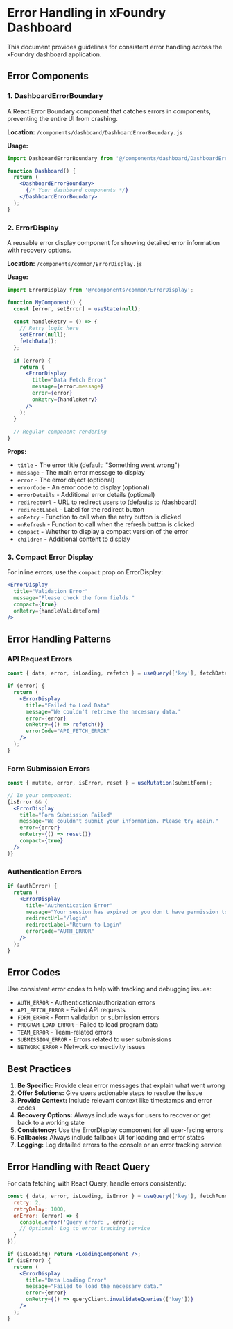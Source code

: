 # Error Handling in xFoundry Dashboard

This document provides guidelines for consistent error handling across the xFoundry dashboard application.

## Error Components

### 1. DashboardErrorBoundary

A React Error Boundary component that catches errors in components, preventing the entire UI from crashing.

**Location:** `/components/dashboard/DashboardErrorBoundary.js`

**Usage:**
```jsx
import DashboardErrorBoundary from '@/components/dashboard/DashboardErrorBoundary';

function Dashboard() {
  return (
    <DashboardErrorBoundary>
      {/* Your dashboard components */}
    </DashboardErrorBoundary>
  );
}
```

### 2. ErrorDisplay

A reusable error display component for showing detailed error information with recovery options.

**Location:** `/components/common/ErrorDisplay.js`

**Usage:**
```jsx
import ErrorDisplay from '@/components/common/ErrorDisplay';

function MyComponent() {
  const [error, setError] = useState(null);
  
  const handleRetry = () => {
    // Retry logic here
    setError(null);
    fetchData();
  };
  
  if (error) {
    return (
      <ErrorDisplay
        title="Data Fetch Error"
        message={error.message}
        error={error}
        onRetry={handleRetry}
      />
    );
  }
  
  // Regular component rendering
}
```

**Props:**
- `title` - The error title (default: "Something went wrong")
- `message` - The main error message to display
- `error` - The error object (optional)
- `errorCode` - An error code to display (optional)
- `errorDetails` - Additional error details (optional)
- `redirectUrl` - URL to redirect users to (defaults to /dashboard)
- `redirectLabel` - Label for the redirect button
- `onRetry` - Function to call when the retry button is clicked
- `onRefresh` - Function to call when the refresh button is clicked
- `compact` - Whether to display a compact version of the error
- `children` - Additional content to display

### 3. Compact Error Display

For inline errors, use the `compact` prop on ErrorDisplay:

```jsx
<ErrorDisplay
  title="Validation Error"
  message="Please check the form fields."
  compact={true}
  onRetry={handleValidateForm}
/>
```

## Error Handling Patterns

### API Request Errors

```jsx
const { data, error, isLoading, refetch } = useQuery(['key'], fetchData);

if (error) {
  return (
    <ErrorDisplay
      title="Failed to Load Data"
      message="We couldn't retrieve the necessary data."
      error={error}
      onRetry={() => refetch()}
      errorCode="API_FETCH_ERROR"
    />
  );
}
```

### Form Submission Errors

```jsx
const { mutate, error, isError, reset } = useMutation(submitForm);

// In your component:
{isError && (
  <ErrorDisplay
    title="Form Submission Failed"
    message="We couldn't submit your information. Please try again."
    error={error}
    onRetry={() => reset()}
    compact={true}
  />
)}
```

### Authentication Errors

```jsx
if (authError) {
  return (
    <ErrorDisplay
      title="Authentication Error"
      message="Your session has expired or you don't have permission to access this page."
      redirectUrl="/login"
      redirectLabel="Return to Login"
      errorCode="AUTH_ERROR"
    />
  );
}
```

## Error Codes

Use consistent error codes to help with tracking and debugging issues:

- `AUTH_ERROR` - Authentication/authorization errors
- `API_FETCH_ERROR` - Failed API requests 
- `FORM_ERROR` - Form validation or submission errors
- `PROGRAM_LOAD_ERROR` - Failed to load program data
- `TEAM_ERROR` - Team-related errors
- `SUBMISSION_ERROR` - Errors related to user submissions
- `NETWORK_ERROR` - Network connectivity issues

## Best Practices

1. **Be Specific:** Provide clear error messages that explain what went wrong
2. **Offer Solutions:** Give users actionable steps to resolve the issue
3. **Provide Context:** Include relevant context like timestamps and error codes
4. **Recovery Options:** Always include ways for users to recover or get back to a working state
5. **Consistency:** Use the ErrorDisplay component for all user-facing errors
6. **Fallbacks:** Always include fallback UI for loading and error states
7. **Logging:** Log detailed errors to the console or an error tracking service

## Error Handling with React Query

For data fetching with React Query, handle errors consistently:

```jsx
const { data, error, isLoading, isError } = useQuery(['key'], fetchFunction, {
  retry: 2,
  retryDelay: 1000,
  onError: (error) => {
    console.error('Query error:', error);
    // Optional: Log to error tracking service
  }
});

if (isLoading) return <LoadingComponent />;
if (isError) {
  return (
    <ErrorDisplay
      title="Data Loading Error"
      message="Failed to load the necessary data."
      error={error}
      onRetry={() => queryClient.invalidateQueries(['key'])}
    />
  );
}
```